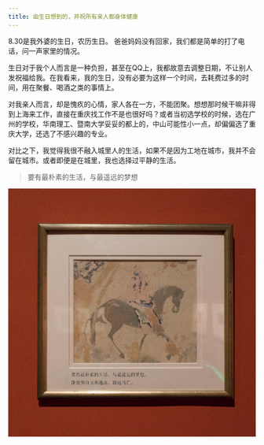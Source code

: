 ```yaml
---
title: 由生日想到的，并祝所有亲人都身体健康
---
```


8.30是我外婆的生日，农历生日。
爸爸妈妈没有回家，我们都是简单的打了电话，问一声家里的情况。

<!-- ~~9.1 是我同事的生日，我们却在外面玩了一整天。~~ -->

生日对于我个人而言是一种负担，甚至在QQ上，我都故意去调整日期，不让别人发祝福给我。在我看来，我的生日，没有必要为这样一个时间，去耗费过多的时间，用在聚餐、喝酒之类的事情上。

对我亲人而言，却是愧疚的心情，家人各在一方，不能团聚。想想那时候干嘛非得到上海来工作，直接在重庆找工作不是也很好吗？<!-- 工程技术，全国水平都差不多，只是看哪里投钱投得多就建得多。 -->或者当初选学校的时候，选在广州的学校，华南理工、暨南大学妥妥的都上的，中山可能性小一点，却偏偏选了重庆大学，还选了不感兴趣的专业。

对比之下，我觉得我很不融入城里人的生活，如果不是因为工地在城市，我并不会留在城市。或者即便是在城里，我也选择过平静的生活。

<blockquote>要有最朴素的生活，与最遥远的梦想</blockquote>

<img src="/images/20180901/plain-life.jpg">

